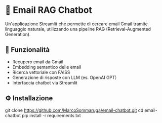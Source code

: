 # 📧 Email RAG Chatbot

Un'applicazione Streamlit che permette di cercare email Gmail tramite linguaggio naturale, utilizzando una pipeline RAG (Retrieval-Augmented Generation).

## 🚀 Funzionalità
- Recupero email da Gmail
- Embedding semantico delle email
- Ricerca vettoriale con FAISS
- Generazione di risposte con LLM (es. OpenAI GPT)
- Interfaccia chatbot via Streamlit

## ⚙️ Installazione


git clone https://github.com/MarcoSommaruga/email-chatbot.git
cd email-chatbot
pip install -r requirements.txt